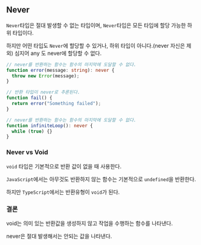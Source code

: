 ## Never

`Never`타입은 절대 발생할 수 없는 타입이며, `Never`타입은 모든 타입에 할당 가능한 하위 타입이다.

하지만 어떤 타입도 `Never`에 할당할 수 있거나, 하위 타입이 아니다.(never 자신은 제외) 심지어 any 도 never에 할당할 수 없다.

```typescript
// never를 반환하는 함수는 함수의 마지막에 도달할 수 없다.
function error(message: string): never {
  throw new Error(message);
}

// 반환 타입이 never로 추론된다.
function fail() {
  return error("Something failed");
}

// never를 반환하는 함수는 함수의 마지막에 도달할 수 없다.
function infiniteLoop(): never {
  while (true) {}
}
```

### Never vs Void

`void` 타입은 기본적으로 반환 값이 없을 때 사용한다.

`JavaScript`에서는 아무것도 반환하지 않는 함수는 기본적으로 `undefined`을 반환한다.

하지만 `TypeScript`에서는 반환유형이 `void`가 된다.

### 결론

void는 의미 있는 반환값을 생성하지 않고 작업을 수행하는 함수를 나타낸다.

never은 절대 발생해서는 안되는 값을 나타낸다.
